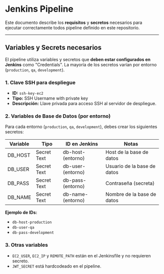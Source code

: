 # Jenkins Pipeline

Este documento describe los **requisitos** y **secretos** necesarios para ejecutar correctamente todos pipeline definido en este repositorio.

---

## Variables y Secrets necesarios

El pipeline utiliza variables y secretos que **deben estar configurados en Jenkins** como "Credentials". La mayoría de los secretos varían por entorno (`production`, `qa`, `development`).

### 1. Clave SSH para despliegue

- **ID:** `ssh-key-ec2`
- **Tipo:** SSH Username with private key
- **Descripción:** Llave privada para acceso SSH al servidor de despliegue.

### 2. Variables de Base de Datos (por entorno)

Para cada entorno (`production`, `qa`, `development`), debes crear los siguientes secretos:

| Variable   | Tipo         | ID en Jenkins                | Notas                |
|------------|--------------|------------------------------|----------------------|
| DB_HOST    | Secret Text  | db-host-(entorno)            | Host de la base de datos |
| DB_USER    | Secret Text  | db-user-(entorno)            | Usuario de la base de datos |
| DB_PASS    | Secret Text  | db-pass-(entorno)           | Contraseña (secreta) |
| DB_NAME    | Secret Text  | db-name-(entorno)           | Nombre de la base de datos |

**Ejemplo de IDs:**

- `db-host-production`
- `db-user-qa`
- `db-pass-development`

### 3. Otras variables

- `EC2_USER`, `EC2_IP` y `REMOTE_PATH` están en el Jenkinsfile y no requieren secreto.
- `JWT_SECRET` está hardcodeado en el pipeline.
